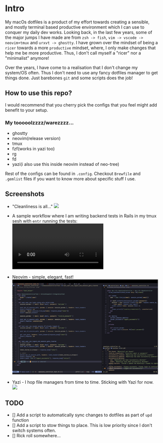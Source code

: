# Intro

My macOs dotfiles is a product of my effort towards creating a sensible, and mostly terminal based productive environment which I can use to conquer my daily dev works. Looking back, in the last few years, some of the major jumps I have made are from `zsh -> fish`, `vim -> vscode -> neovim+tmux` and `urxvt -> ghostty`. I have grown over the mindset of being a `ricer` towards a more `productive` mindset, where, I only make changes that help me be more productive. Thus, I don't call myself a "ricer" nor a "minimalist" anymore!

Over the years, I have come to a realisation that I don't change my system/OS often. Thus I don't need to use any fancy dotfiles manager to get things done. Just barebones `git` and some scripts does the job!

## How to use this repo?

I would recommend that you cherry pick the configs that you feel might add benefit to your setup.

### My tooooolzzzz/warezzzz...

- ghostty
- neovim(release version)
- tmux
- fzf(works in yazi too)
- rg
- fd
- yazi(i also use this inside neovim instead of neo-tree)

Rest of the configs can be found in `.config`. Checkout `Brewfile`  and `.gemlist` files if you want to know more about specific stuff I use.

## Screenshots

- "Cleanliness is all..."
![](images/home.png)

- A sample workflow where I am writing backend tests in Rails in my tmux sesh with `entr` running the tests:
![](https://github.com/yedhink/dotfiles_ikigai/tree/main/images/workflow.mov)

- Neovim - simple, elegant, fast!
![](images/neovim.png)

- Yazi - I hop file managers from time to time. Sticking with Yazi for now.
![](images/yazi.png)

## TODO

- [] Add a script to automatically sync changes to dotfiles as part of `upd` function
- [] Add a script to stow things to place. This is low priority since I don't switch systems often.
- [] Rick roll somewhere...
